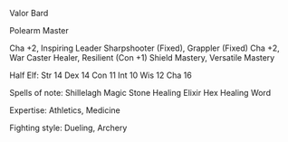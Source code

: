 
Valor Bard

Polearm Master

Cha +2, Inspiring Leader
Sharpshooter (Fixed), Grappler (Fixed)
Cha +2, War Caster
Healer, Resilient (Con +1)
Shield Mastery, Versatile Mastery

Half Elf:
  Str 14
  Dex 14
  Con 11
  Int 10
  Wis 12
  Cha 16

Spells of note:
  Shillelagh
  Magic Stone
  Healing Elixir
  Hex
  Healing Word

Expertise: Athletics, Medicine

Fighting style: Dueling, Archery

